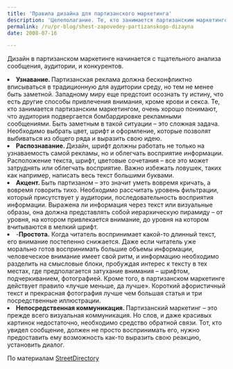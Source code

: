 ```yaml
---
title: 'Правила дизайна для партизанского маркетинга'
description: 'Целеполагание. Те, кто занимается партизанским маркетингом, рассматривают дизайн не как вопрос личных пристрастий, а как стратегически важный инструмент для достижения целей. Партизаны избегают ненужных украшений, каждая деталь должна служить своей цели.'
permalink: /ru/pr-blog/shest-zapovedey-partizanskogo-dizayna
date: 2008-07-16

---
```


Дизайн в партизанском маркетинге начинается с тщательного анализа сообщения, аудитории, и конкурентов.</li><li><strong>Узнавание. </strong>Партизанская реклама должна бесконфликтно вписываться в традиционную для аудитории среду, но тем не менее быть заметной. Западному миру еще предстоит осознать ту истину, что есть другие способы привлечения внимания, кроме крови и секса. Те, кто занимается партизанским маркетингом, очень хорошо понимают, что аудитория подвергается бомбардировке рекламными сообщениями. Быть заметным в такой ситуации – это сложная задача. Необходимо выбрать цвет, шрифт и оформление, которые позволят выбиваться из общего ряда и выразить свою идею. </li><li> <strong>Распознавание. </strong> Дизайн, шрифт должны работать не только на узнаваемость самой рекламы, но и облегчать восприятие информации. Расположение текста, шрифт, цветовые сочетания – все это может затруднять или облегчать восприятие. Важно избежать ловушек, таких как например, написать весь текст большими буквами. </li><li><strong>Акцент. </strong> Быть партизаном – это значит уметь вовремя кричать, а вовремя говорить тихо. Необходимо рассчитать уровень фильтрации, который присутствует у аудитории, последовательность восприятия информации. Выражена ли информация через текст или визуальные образы, она должна представлять собой иерархическую пирамиду – от уровня, на котором привлекается внимание, до уровня на котором вчитываются в мелкий шрифт. </li><li>-<strong>Простота.</strong> Когда читатель воспринимает какой-то длинный текст, его внимание постепенно снижается. Даже если читатель уже морально готов воспринимать большие объемы информации, человеческое внимание имеет свой ритм, и информацию необходимо разделить на смысловые блоки, пробуждая интерес к тексту в тех местах, где предполагается затухание внимания – шрифтом, подчеркиванием, фотографией. Кроме того, в партизанском маркетинге действует правило «лучше меньше, да лучше». Короткий афористичный текст и прекрасная фотография лучше чем большая статья и три посредственные иллюстрации.</li><li><strong>Непосредственная коммуникация. </strong> Партизанский маркетинг – это прежде всего визуальная коммуникация.  Но слов, и даже красивых картинок недостаточно, необходимо средство обратной связи. Тот, кто увидел сообщение, должен не просто воспринимать его, нужно предоставить ему возможность как-то выразить свою реакцию, установить диалог.

По материалам <a href="https://www.streetdirectory.net.my/travel_guide/5187/marketing/the_10_commandments_of_guerrilla_marketing_design.html">StreetDirectory</a>


